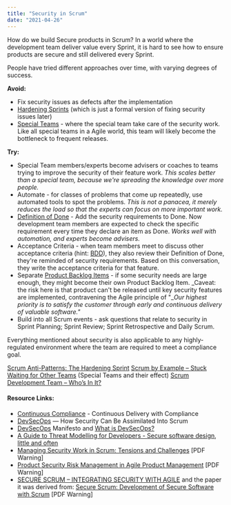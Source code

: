 ```yaml
---
title: "Security in Scrum"
date: "2021-04-26"
---
```


How do we build Secure products in Scrum? In a world where the development team deliver value every Sprint, it is hard to see how to ensure products are secure and still delivered every Sprint.

People have tried different approaches over time, with varying degrees of success.

**Avoid:**

- Fix security issues as defects after the implementation
- [Hardening Sprints](/blog/antipattern-hardening-sprint.html) (which is just a formal version of fixing security issues later)
- [Special Teams](/glossary/special-teams) - where the special team take care of the security work. Like all special teams in a Agile world, this team will likely become the bottleneck to frequent releases.

**Try:**

- Special Team members/experts become advisers or coaches to teams trying to improve the security of their feature work. _This scales better than a special team, because we're spreading the knowledge over more people._
- Automate - for classes of problems that come up repeatedly, use automated tools to spot the problems. _This is not a panacea, it merely reduces the load so that the experts can focus on more important work._ 
- [Definition of Done](/glossary/definition-of-done) - Add the security requirements to Done. Now development team members are expected to check the specific requirement every time they declare an item as Done. _Works well with automation, and experts become advisers._
- Acceptance Criteria - when team members meet to discuss other acceptance criteria (hint: [BDD](/glossary/behaviour-driven-development)), they also review their Definition of Done, they're reminded of security requirements. Based on this conversation, they write the acceptance criteria for that feature.
- Separate [Product Backlog Items](/glossary/product-backlog) - if some security needs are large enough, they might become their own Product Backlog Item. _Caveat: the risk here is that product can't be released until key security features are implemented, contravening the Agile principle of "__Our highest priority is to satisfy the customer through early and continuous delivery of valuable software."_
- Build into all Scrum events - ask questions that relate to security in Sprint Planning; Sprint Review; Sprint Retrospective and Daily Scrum.

Everything mentioned about security is also applicable to any highly-regulated environment where the team are required to meet a compliance goal.

[Scrum Anti-Patterns: The Hardening Sprint](/blog/antipattern-hardening-sprint.html) [Scrum by Example – Stuck Waiting for Other Teams](/blog/scrummaster-tales-stuck-waiting-for-other-teams.html) (Special Teams and their effect) [Scrum Development Team – Who’s In It?](/blog/scrum-development-team-whos-in-it.html)

#### Resource Links:

- [Continuous Compliance](http://www.davefarley.net/?p=285) - Continuous Delivery with Compliance
- [DevSecOps](https://medium.com/serious-scrum/devsecops-how-security-can-be-assimilated-into-scrum-e47210cb5dbc) — How Security Can Be Assimilated Into Scrum
- [DevSecOps](https://www.devsecops.org/) Manifesto and [What is DevSecOps?](https://www.devsecops.org/blog/2015/2/15/what-is-devsecops)
- [A Guide to Threat Modelling for Developers - Secure software design, little and often](https://martinfowler.com/articles/agile-threat-modelling.html)
- [Managing Security Work in Scrum: Tensions and Challenges](http://ceur-ws.org/Vol-1977/paper4.pdf) \[PDF Warning\]
- [Product Security Risk Management in Agile Product Management](https://owasp.org/www-pdf-archive/OWASP_AppSec_Research_2010_Agile_Prod_Sec_Mgmt_by_Vaha-Sipila.pdf) \[PDF Warning\]
- [SECURE SCRUM – INTEGRATING SECURITY WITH AGILE](https://www.softwaresecured.com/secure-scrum-integrating-security-with-agile/) and the paper it was derived from: [Secure Scrum: Development of Secure Software with Scrum](https://arxiv.org/pdf/1507.02992.pdf) \[PDF Warning\]
